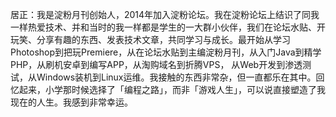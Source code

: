居正：我是淀粉月刊创始人，2014年加入淀粉论坛。我在淀粉论坛上结识了同我一样热爱技术、并和当时的我一样都是学生的一大群小伙伴，我们在论坛水贴、开玩笑、分享有趣的东西、发表技术文章，共同学习与成长。最开始从学习Photoshop到把玩Premiere，从在论坛水贴到主编淀粉月刊，从入门Java到精学PHP，从刷机安卓到编写APP，从淘购域名到折腾VPS，  从Web开发到渗透测试，从Windows装机到Linux运维。我接触的东西非常杂，但一直都乐在其中。回忆起来，小学那时候选择了「编程之路」，而非「游戏人生」，可以说直接塑造了我现在的人生。我感到非常幸运。